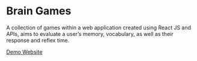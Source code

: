 # Brain Games

A collection of games within a web application created using React JS and APIs, aims to evaluate a
 user’s memory, vocabulary, as well as their response and reflex time.
 
 [Demo Website](https://shm-brain-games.netlify.app)

